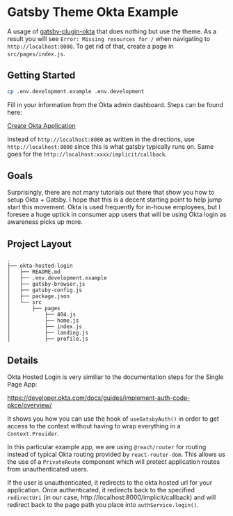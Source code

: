 # Gatsby Theme Okta Example

A usage of
[gatsby-plugin-okta](https://github.com/jasonnoahchoi/gatsby-plugin-okta)
that does nothing but use the theme. As a result you will see `Error: Missing resources for /` when navigating to `http://localhost:8000`. To get
rid of that, create a page in `src/pages/index.js`.


## Getting Started

```sh
cp .env.development.example .env.development
```

Fill in your information from the Okta admin dashboard. Steps can be found here:

[Create Okta Application](https://developer.okta.com/docs/guides/sign-into-spa/react/create-okta-application/)

Instead of `http://localhost:8080` as written in the directions, use `http://localhost:8000` since this is what gatsby typically runs on. Same goes for the `http://localhost:xxxx/implicit/callback`.

## Goals

Surprisingly, there are not many tutorials out there that show you how to setup Okta + Gatsby. I hope that this is a decent starting point to help jump start this movement. Okta is used frequently for in-house employees, but I foresee a huge uptick in consumer app users that will be using Okta login as awareness picks up more.

## Project Layout
```text
.
├── okta-hosted-login
│   ├── README.md
│   ├── .env.development.example
│   ├── gatsby-browser.js
│   ├── gatsby-config.js
│   ├── package.json
│   └── src
│       ├── pages
│           ├── 404.js
│           ├── home.js
│           ├── index.js
│           ├── landing.js
│           ├── profile.js
```

## Details

Okta Hosted Login is very similiar to the documentation steps for the Single Page App: 

https://developer.okta.com/docs/guides/implement-auth-code-pkce/overview/

It shows you how you can use the hook of `useGatsbyAuth()` in order to get access to the context without having to wrap everything in a `Context.Provider`.

In this particular example app, we are using `@reach/router` for routing instead of typical Okta routing provided by `react-router-dom`. This allows us the use of a `PrivateRoute` component which will protect application routes from unauthenticated users.

If the user is unauthenticated, it redirects to the okta hosted url for your application. Once authenticated, it redirects back to the specified `redirectUri` (in our case, http://localhost:8000/implicit/callback) and will redirect back to the page path you place into `authService.login()`.
